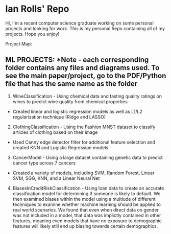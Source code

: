 # Ian Rolls' Repo
Hi, I'm a recent computer science graduate working on some personal projects and looking for work.
This is my personal Repo containing all of my projects. Hope you enjoy!

Project Map:

ML PROJECTS: 
*Note - each corresponding folder contains any files and diagrams used. To see the main paper/project, go to the PDF/Python file that has the same name as the folder
--------------------------------------------------------------------

1. WineClassification - Using chemical data and tasting quality ratings on wines to predict wine quality from chemical properties
  - Created linear and logistic regression models as well as L1/L2 regularization technique (Ridge and LASSO)
2. ClothingClassification - Using the Fashion MNST dataset to classify articles of clothing based on their image
  - Used Canny edge detector filter for additional feature selection and created KNN and Logistic Regression models
3. CancerModel - Using a large dataset containing genetic data to predict cancer type across 7 cancers
  - Created a variety of models, including SVM, Random Forest, Linear SVM, SGG, KNN, and a Linear Neural Net
4. BiasesInCreditRiskClassification - Using loan data to create an accurate classification model for determining if someone is likely to default. We then examined biases within the model using a multiude of different techniques to examine whether machine learning should be applied to real world scenarios. We found that even when direct data on gender was not included in a model, that data was implictly contained in other features, meaning even models that have no exposure to demographic features will likely still end up biasing towards certain demographics.
